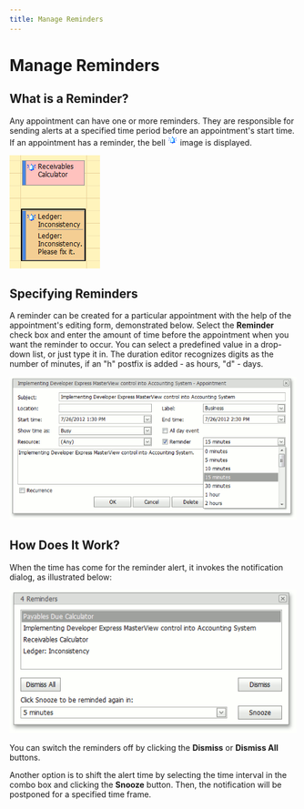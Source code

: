 ```yaml
---
title: Manage Reminders
---
```

# Manage Reminders
## What is a Reminder?
Any appointment can have one or more reminders. They are responsible for sending alerts at a specified time period before an appointment's start time. If an appointment has a reminder, the bell ![AppointmentImageType.Reminder](../../../images/img4574.png) image is displayed.

![AppointmentsRemainders](../../../images/img12057.png)

## Specifying Reminders
A reminder can be created for a particular appointment with the help of the appointment's editing form, demonstrated below. Select the **Reminder** check box and enter the amount of time before the appointment when you want the reminder to occur.  You can select a predefined value in a drop-down list, or just type it in. The duration editor recognizes digits as the number of minutes, if an "h" postfix is added - as hours, "d" - days.

![ReminderSetting](../../../images/img12058.png)

## How Does It Work?
When the time has come for the reminder alert, it invokes the notification dialog, as illustrated below:

![ReminderNotification](../../../images/img12059.png)

You can switch the reminders off by clicking the **Dismiss** or **Dismiss All** buttons.

Another option is to shift the alert time by selecting the time interval in the combo box and clicking the **Snooze** button. Then, the notification will be postponed for a specified time frame.